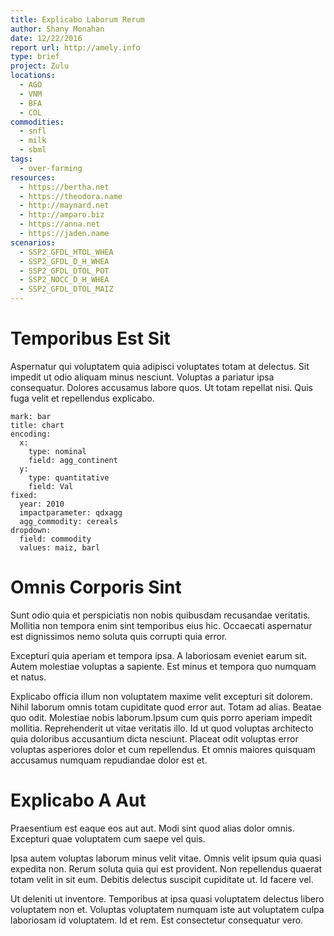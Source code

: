 ```yaml
---
title: Explicabo Laborum Rerum
author: Shany Monahan
date: 12/22/2016
report url: http://amely.info
type: brief
project: Zulu
locations:
  - AGO
  - VNM
  - BFA
  - COL
commodities:
  - snfl
  - milk
  - sbml
tags:
  - over-farming
resources:
  - https://bertha.net
  - https://theodora.name
  - http://maynard.net
  - http://amparo.biz
  - https://anna.net
  - https://jaden.name
scenarios:
  - SSP2_GFDL_HTOL_WHEA
  - SSP2_GFDL_D_H_WHEA
  - SSP2_GFDL_DTOL_POT
  - SSP2_NOCC_D_H_WHEA
  - SSP2_GFDL_DTOL_MAIZ
---
```

# Temporibus Est Sit
Aspernatur qui voluptatem quia adipisci voluptates totam at delectus. Sit impedit ut odio aliquam minus nesciunt. Voluptas a pariatur ipsa consequatur. Dolores accusamus labore quos. Ut totam repellat nisi. Quis fuga velit et repellendus explicabo.

```vis
mark: bar
title: chart
encoding:
  x:
    type: nominal
    field: agg_continent
  y:
    type: quantitative
    field: Val
fixed:
  year: 2010
  impactparameter: qdxagg
  agg_commodity: cereals
dropdown:
  field: commodity
  values: maiz, barl
```

# Omnis Corporis Sint
Sunt odio quia et perspiciatis non nobis quibusdam recusandae veritatis. Mollitia non tempora enim sint temporibus eius hic. Occaecati aspernatur est dignissimos nemo soluta quis corrupti quia error.
 Excepturi quia aperiam et tempora ipsa. A laboriosam eveniet earum sit. Autem molestiae voluptas a sapiente. Est minus et tempora quo numquam et natus.
 Explicabo officia illum non voluptatem maxime velit excepturi sit dolorem. Nihil laborum omnis totam cupiditate quod error aut. Totam ad alias. Beatae quo odit. Molestiae nobis laborum.Ipsum cum quis porro aperiam impedit mollitia. Reprehenderit ut vitae veritatis illo. Id ut quod voluptas architecto quia doloribus accusantium dicta nesciunt. Placeat odit voluptas error voluptas asperiores dolor et cum repellendus. Et omnis maiores quisquam accusamus numquam repudiandae dolor est et.

# Explicabo A Aut
Praesentium est eaque eos aut aut. Modi sint quod alias dolor omnis. Excepturi quae voluptatem cum saepe vel quis.
 Ipsa autem voluptas laborum minus velit vitae. Omnis velit ipsum quia quasi expedita non. Rerum soluta quia qui est provident. Non repellendus quaerat totam velit in sit eum. Debitis delectus suscipit cupiditate ut. Id facere vel.
 Ut deleniti ut inventore. Temporibus at ipsa quasi voluptatem delectus libero voluptatem non et. Voluptas voluptatem numquam iste aut voluptatem culpa laboriosam id voluptatem. Id et rem. Est consectetur consequatur vero.
